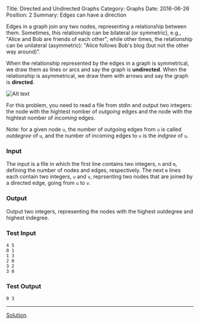 Title: Directed and Undirected Graphs
Category: Graphs
Date: 2016-06-26
Position: 2
Summary: Edges can have a direction

Edges in a graph join any two nodes, representing a relationship between
them. Sometimes, this relationship can be bilateral (or symmetric), e.g.,
"Alice and Bob are friends of each other", while other times, the
relationship can be unilateral (asymmetric): "Alice follows Bob's blog (but
not the other way around)".

When the relationship represented by the edges in a graph is symmetrical,
we draw them as lines or arcs and say the graph is **undirected**. When the
relationship is asymmetrical, we draw them with arrows and say the graph is
**directed**.

![Alt text]({filename}/images/directed_example.png "A graph with four
 nodes and five directed edges.")

For this problem, you need to read a file from stdin and output two
integers: the node with the hightest nomber of *outgoing* edges and the
node with the hightest nomber of *incoming* edges.

Note: for a given node `u`, the number of outgoing edges from `u` is called
*outdegree* of `u`, and the number of incoming edges to `u` is the *indgree*
of `u`.


### Input

The input is a file in which the first line contains two integers, `n` and
`m`, defining the number of nodes and edges, respectively. The next `m`
lines each contain two integers, `u` and `v`, reprsenting two nodes that
are joined by a directed edge, going from `u` to `v`.

### Output

Output two integers, representing the nodes with the highest outdegree and
highest indegree.


### Test Input

```
4 5
0 1
1 3
2 0
3 2
3 0

```

### Test Output

```
0 3

```
--------------------------------------------------------
[Solution](https://github.com/Leockard/erdos/blob/master/solutions/graphs/directed.py).
